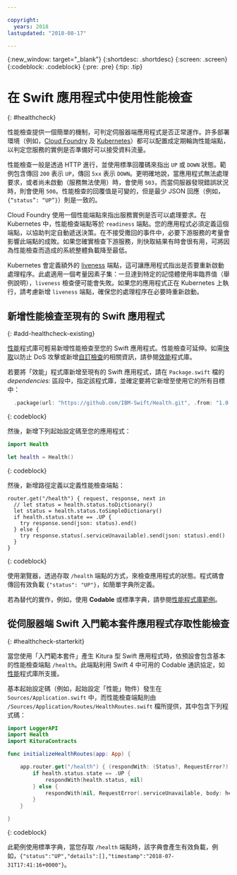 ```yaml
---

copyright:
  years: 2018
lastupdated: "2018-08-17"

---
```


{:new_window: target="_blank"}
{:shortdesc: .shortdesc}
{:screen: .screen}
{:codeblock: .codeblock}
{:pre: .pre}
{:tip: .tip}

# 在 Swift 應用程式中使用性能檢查
{: #healthcheck}

性能檢查提供一個簡單的機制，可判定伺服器端應用程式是否正常運作。許多部署環境（例如，[Cloud Foundry](https://www.ibm.com/cloud/cloud-foundry) 及 [Kubernetes](https://www.ibm.com/cloud/container-service)）都可以配置成定期輪詢性能端點，以判定您服務的實例是否準備好可以接受資料流量。

性能檢查一般是透過 HTTP 進行，並使用標準回覆碼來指出 `UP` 或 `DOWN` 狀態。範例包含傳回 `200` 表示 `UP`，傳回 `5xx` 表示 `DOWN`。更明確地說，當應用程式無法處理要求，或者尚未啟動（服務無法使用）時，會使用 `503`，而當伺服器發現錯誤狀況時，則會使用 `500`。性能檢查的回覆值是可變的，但是最少 JSON 回應（例如，`{“status”: “UP”}`）則是一致的。

Cloud Foundry 使用一個性能端點來指出服務實例是否可以處理要求。在 Kubernetes 中，性能檢查端點等於 `readiness` 端點。您的應用程式必須定義這個端點，以協助判定自動遞送決策。在不接受撒回的事件中，必要下游服務的考量會影響此端點的成敗。如果您確實檢查下游服務，則快取結果有時會很有用，可將因為性能檢查而造成的系統整體負載降至最低。

Kubernetes 會定義額外的 [liveness](https://kubernetes.io/docs/tasks/configure-pod-container/configure-liveness-readiness-probes/) 端點，這可讓應用程式指出是否要重新啟動處理程序。此處適用一個考量因素子集：一旦達到特定的記憶體使用率臨界值（舉例說明），`liveness` 檢查便可能會失敗。如果您的應用程式正在 Kubernetes 上執行，請考慮新增 `liveness` 端點，確保您的處理程序在必要時重新啟動。

## 新增性能檢查至現有的 Swift 應用程式
{: #add-healthcheck-existing}

[性能](https://github.com/IBM-Swift/Health)程式庫可輕易新增性能檢查至您的 Swift 應用程式。性能檢查可延伸。如需[快取](https://github.com/IBM-Swift/Health#caching)以防止 DoS 攻擊或新增[自訂檢查](https://github.com/IBM-Swift/Health#implementing-a-health-check)的相關資訊，請參閱[效能](https://github.com/IBM-Swift/Health)程式庫。

若要將「效能」程式庫新增至現有的 Swift 應用程式，請在 `Package.swift` 檔的 *dependencies:* 區段中，指定該程式庫，並確定要將它新增至使用它的所有目標中：
```swift
  .package(url: "https://github.com/IBM-Swift/Health.git", .from: "1.0.0"),
```
{: codeblock}

然後，新增下列起始設定碼至您的應用程式：
```swift
import Health

let health = Health()
```
{: codeblock}

然後，新增路徑定義以定義性能檢查端點：
```
router.get("/health") { request, response, next in
  // let status = health.status.toDictionary()
  let status = health.status.toSimpleDictionary()
  if health.status.state == .UP {
    try response.send(json: status).end()
  } else {
    try response.status(.serviceUnavailable).send(json: status).end()
  }
}
```
{: codeblock}

使用瀏覽器，透過存取 `/health` 端點的方式，來檢查應用程式的狀態。程式碼會傳回有效負載 `{"status": "UP"}`，如簡單字典所定義。

若為替代的實作，例如，使用 **Codable** 或標準字典，請參閱[性能程式庫範例](https://github.com/IBM-Swift/Health#usage)。

## 從伺服器端 Swift 入門範本套件應用程式存取性能檢查
{: #healthcheck-starterkit}

當您使用「入門範本套件」產生 Kitura 型 Swift 應用程式時，依預設會包含基本的性能檢查端點 `/health`。此端點利用 Swift 4 中可用的 Codable 通訊協定，如[性能](https://github.com/IBM-Swift/Health)程式庫所支援。

基本起始設定碼（例如，起始設定「性能」物件）發生在 `Sources/Application.swift` 中，而性能檢查端點則由 `/Sources/Application/Routes/HealthRoutes.swift` 檔所提供，其中包含下列程式碼：
```swift
import LoggerAPI
import Health
import KituraContracts

func initializeHealthRoutes(app: App) {

    app.router.get("/health") { (respondWith: (Status?, RequestError?) -> Void) -> Void in
        if health.status.state == .UP {
            respondWith(health.status, nil)
        } else {
            respondWith(nil, RequestError(.serviceUnavailable, body: health.status))
        }
    }

}
```
{: codeblock}

此範例使用標準字典，當您存取 `/health` 端點時，該字典會產生有效負載，例如，`{"status":"UP","details":[],"timestamp":"2018-07-31T17:41:16+0000"}`。
